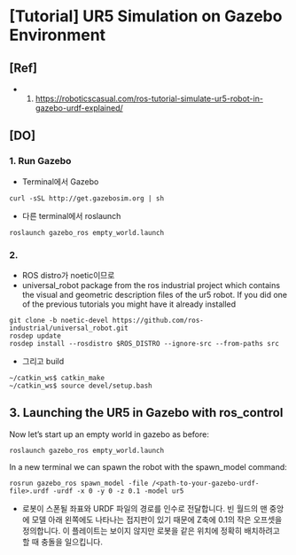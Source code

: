 # [Tutorial] UR5 Simulation on Gazebo Environment

## [Ref]
- 1. https://roboticscasual.com/ros-tutorial-simulate-ur5-robot-in-gazebo-urdf-explained/

## [DO]
### 1. Run Gazebo
- Terminal에서 Gazebo 
```
curl -sSL http://get.gazebosim.org | sh

```

- 다른 terminal에서 roslaunch
```
roslaunch gazebo_ros empty_world.launch
```

### 2. 

- ROS distro가 noetic이므로 
- universal_robot package from the ros industrial project which contains the visual and geometric description files of the ur5 robot. If you did one of the previous tutorials you might have it already installed
```
git clone -b noetic-devel https://github.com/ros-industrial/universal_robot.git
rosdep update
rosdep install --rosdistro $ROS_DISTRO --ignore-src --from-paths src
```

- 그리고 build
```
~/catkin_ws$ catkin_make
~/catkin_ws$ source devel/setup.bash
```

## 3. Launching the UR5 in Gazebo with ros_control

Now let’s start up an empty world in gazebo as before:
```
roslaunch gazebo_ros empty_world.launch
```

In a new terminal we can spawn the robot with the spawn_model command:

```
rosrun gazebo_ros spawn_model -file /<path-to-your-gazebo-urdf-file>.urdf -urdf -x 0 -y 0 -z 0.1 -model ur5
```

- 로봇이 스폰될 좌표와 URDF 파일의 경로를 인수로 전달합니다. 빈 월드의 맨 중앙에 모델 아래 왼쪽에도 나타나는 접지판이 있기 때문에 Z축에 0.1의 작은 오프셋을 정의합니다. 이 플레이트는 보이지 않지만 로봇을 같은 위치에 정확히 배치하려고 할 때 충돌을 일으킵니다.